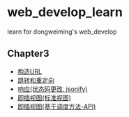 # web_develop_learn
learn for dongweiming's web_develop

Chapter3
--------

- [构造URL](./chapter3/section1/url.py)
- [跳转和重定向](./chapter3/section1/smple.py)
- [响应(状态码更改, jsonify)](./chapter3/section1/app_response.py)
- [即插视图(标准视图)](./chapter3/section1/app_view.py)
- [即插视图(基于调度方法-API)](./chapter3/section1/app_api.py)
